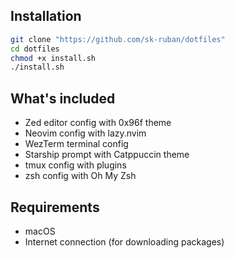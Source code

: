 ## Installation

```bash
git clone "https://github.com/sk-ruban/dotfiles"
cd dotfiles
chmod +x install.sh
./install.sh
```

## What's included
- Zed editor config with 0x96f theme
- Neovim config with lazy.nvim
- WezTerm terminal config
- Starship prompt with Catppuccin theme
- tmux config with plugins
- zsh config with Oh My Zsh

## Requirements
- macOS
- Internet connection (for downloading packages)